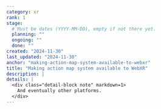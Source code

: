 ```yaml
---
category: xr
rank: 1
stage:
  # Must be dates (YYYY-MM-DD), empty if not there yet.
  planning: ""
  ongoing: ""
  done: ""
created: "2024-11-30"
last_updated: "2024-11-30"
anchor: "making-action-map-system-available-to-webxr"
title: "Making action map system available to WebXR"
description: |
details: |
  <div class="detail-block note" markdown=1>
    And eventually other platforms.
  </div>
---
```

